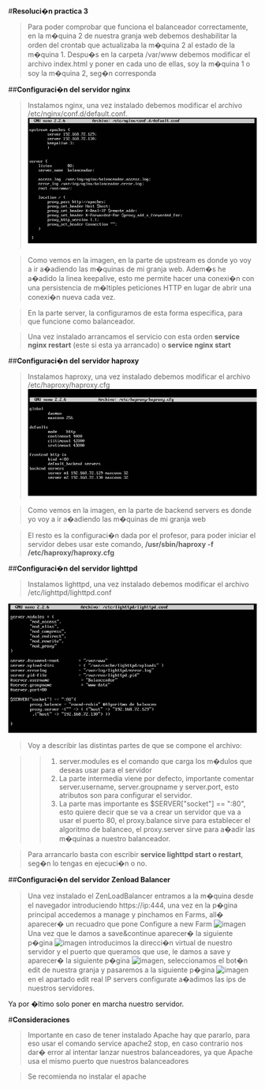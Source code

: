 #**Resoluci�n practica 3**

 > Para poder comprobar que funciona el balanceador correctamente, en la
m�quina 2 de nuestra granja web debemos deshabilitar la orden del crontab que
actualizaba la m�quina 2 al estado de la m�quina 1. Despu�s en la carpeta
/var/www debemos modificar el archivo index.html y poner en cada uno de ellas,
soy la m�quina 1 o soy la m�quina 2, seg�n corresponda

##**Configuraci�n del servidor nginx**

  > Instalamos nginx, una vez instalado debemos modificar el archivo
/etc/nginx/conf.d/default.conf.
![imagen](https://github.com/AntonioAlcM/swap/blob/master/practica3/nginx.png)

 > Como vemos en la imagen, en la parte de upstream es donde yo voy a ir
a�adiendo las m�quinas de mi granja web. Adem�s he a�adido la linea keepalive,
esto me permite hacer una conexi�n con  una persistencia de m�ltiples
peticiones HTTP en lugar de abrir una conexi�n nueva cada vez.

 > En la parte server, la configuramos de esta forma especifica, para que
funcione como balanceador.

 > Una vez instalado arrancamos el servicio con esta orden **service nginx
restart** (este si esta ya arrancado) o **service nginx start**

##**Configuraci�n del servidor haproxy**

  > Instalamos haproxy, una vez instalado debemos modificar el archivo
/etc/haproxy/haproxy.cfg
![imagen](https://github.com/AntonioAlcM/swap/blob/master/practica3/haproxy.png)

 > Como vemos en la imagen, en la parte de backend servers es donde yo voy a ir
a�adiendo las m�quinas de mi granja web

 > El resto es la configuraci�n dada por el profesor, para poder iniciar el
servidor debes usar este comando, **/usr/sbin/haproxy -f
/etc/haproxy/haproxy.cfg**

##**Configuraci�n del servidor lighttpd**

 > Instalamos lighttpd, una vez instalado debemos modificar el archivo
/etc/lighttpd/lighttpd.conf

![imagen](https://github.com/AntonioAlcM/swap/blob/master/practica3/lighttpd.png
)

 > Voy a describir las distintas partes de que se compone el archivo:

 > > 1. server.modules es el comando que carga los m�dulos que deseas usar para
el servidor
 > > 2. La parte intermedia  viene por defecto, importante comentar
server.username, server.groupname y server.port, esto atributos son para
configurar el servidor.
 > > 3. La parte mas importante es $SERVER["socket"] == ":80", esto quiere
decir
que se va a crear un servidor que va a usar el puerto 80, el proxy.balance
sirve para establecer el algoritmo de balanceo, el proxy.server sirve para
a�adir las m�quinas a nuestro balanceador.

 > Para arrancarlo basta con escribir **service lighttpd start o restart**,
seg�n
lo tengas en ejecuci�n o no.

##**Configuraci�n del servidor Zenload Balancer**

 > Una vez instalado el ZenLoadBalancer entramos a la m�quina desde el
navegador
introduciendo https://ip:444, una vez en la p�gina principal accedemos a manage
y pinchamos en Farms, all� aparecer� un recuadro que pone Configure a new Farm
![imagen](https://github.com/AntonioAlcM/swap/blob/master/practica3/Ejercicio4.4.1.png)
 > Una vez que le damos a save&continue aparecer� la siguiente p�gina
![imagen](https://github.com/AntonioAlcM/swap/blob/master/practica3/Ejercicio4.4.2.png)
introducimos la direcci�n virtual de nuestro servidor y el puerto que queramos
que use, le damos a save y aparecer� la siguiente p�gina
![imagen](https://github.com/AntonioAlcM/swap/blob/master/practica3/Ejercicio4.4.3.png),
seleccionamos el bot�n edit de nuestra granja y pasaremos a la siguiente p�gina
![imagen](https://github.com/AntonioAlcM/swap/blob/master/practica3/Ejercicio4.4.4.png)
en el apartado edit real IP servers configurate a�adimos las ips de nuestros
servidores.

Ya por �ltimo solo poner en marcha nuestro servidor.

#**Consideraciones**

 > Importante en caso de tener instalado Apache hay que pararlo, para eso usar
el comando service apache2 stop, en caso contrario nos dar� error al intentar
lanzar nuestros balanceadores, ya que Apache usa el mismo puerto que nuestros
balanceadores

 > Se recomienda no instalar el apache
